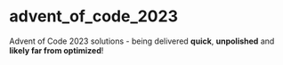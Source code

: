 # advent_of_code_2023
Advent of Code 2023 solutions - being delivered **quick**, **unpolished** and **likely far from optimized**!
